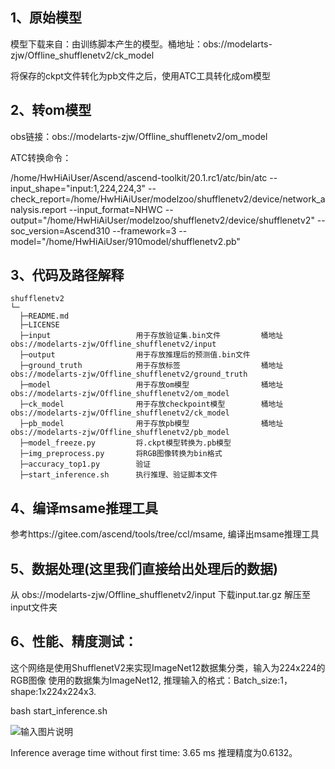 ## 1、原始模型
模型下载来自：由训练脚本产生的模型。桶地址：obs://modelarts-zjw/Offline_shufflenetv2/ck_model

将保存的ckpt文件转化为pb文件之后，使用ATC工具转化成om模型

## 2、转om模型
obs链接：obs://modelarts-zjw/Offline_shufflenetv2/om_model

ATC转换命令：

/home/HwHiAiUser/Ascend/ascend-toolkit/20.1.rc1/atc/bin/atc --input_shape="input:1,224,224,3" --check_report=/home/HwHiAiUser/modelzoo/shufflenetv2/device/network_analysis.report --input_format=NHWC --output="/home/HwHiAiUser/modelzoo/shufflenetv2/device/shufflenetv2" --soc_version=Ascend310 --framework=3 --model="/home/HwHiAiUser/910model/shufflenetv2.pb" 

## 3、代码及路径解释

```
shufflenetv2
└─
  ├─README.md
  ├─LICENSE  
  ├─input                   用于存放验证集.bin文件         桶地址 obs://modelarts-zjw/Offline_shufflenetv2/input
  ├─output                  用于存放推理后的预测值.bin文件
  ├─ground_truth            用于存放标签                  桶地址 obs://modelarts-zjw/Offline_shufflenetv2/ground_truth
  ├─model                   用于存放om模型                桶地址 obs://modelarts-zjw/Offline_shufflenetv2/om_model
  ├─ck_model                用于存放checkpoint模型        桶地址 obs://modelarts-zjw/Offline_shufflenetv2/ck_model
  ├─pb_model                用于存放pb模型                桶地址 obs://modelarts-zjw/Offline_shufflenetv2/pb_model
  ├─model_freeze.py         将.ckpt模型转换为.pb模型
  ├─img_preprocess.py       将RGB图像转换为bin格式
  ├─accuracy_top1.py        验证
  ├─start_inference.sh      执行推理、验证脚本文件
```


## 4、编译msame推理工具
参考https://gitee.com/ascend/tools/tree/ccl/msame, 编译出msame推理工具

## 5、数据处理(这里我们直接给出处理后的数据)

从 obs://modelarts-zjw/Offline_shufflenetv2/input 下载input.tar.gz 解压至input文件夹


## 6、性能、精度测试：
这个网络是使用ShufflenetV2来实现ImageNet12数据集分类，输入为224x224的RGB图像
使用的数据集为ImageNet12, 推理输入的格式：Batch_size:1，shape:1x224x224x3.

bash start_inference.sh

![输入图片说明](https://images.gitee.com/uploads/images/2021/0120/114335_932bdda0_8511959.png "屏幕截图.png")

Inference average time without first time: 3.65 ms 推理精度为0.6132。